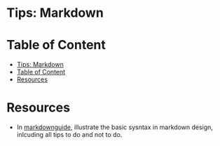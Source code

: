 # Tips: Markdown
# Table of Content
- [Tips: Markdown](#tips-markdown)
- [Table of Content](#table-of-content)
- [Resources](#resources)

# Resources
- In [markdownguide](https://www.markdownguide.org/basic-syntax/#overview), illustrate the basic sysntax in markdown design, inlcuding all tips to do and not to do.
